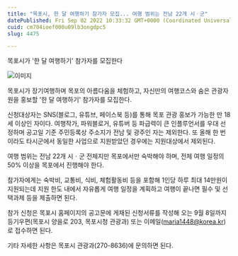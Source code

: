 ```yaml
---
title: "목포시, 한 달 여행하기 참가자 모집... 여행 범위는 전남 22개 시ㆍ군"
datePublished: Fri Sep 02 2022 10:33:32 GMT+0000 (Coordinated Universal Time)
cuid: cm704ioef000u09lb3ongdpc5
slug: 4475

---
```



목포시가 '한 달 여행하기' 참가자를 모집한다

![이미지](https://cdn.hashnode.com/res/hashnode/image/upload/v1739256674337/52be9b1a-a0bd-49ec-97dd-a6501c70ea79.jpeg)

목포시가 장기여행하며 목포의 아름다움을 체험하고, 자신만의 여행코스와 숨은 관광자원을 홍보할 '한 달 여행하기' 참가자를 모집한다.

신청대상자는 SNS(블로그, 유튜브, 페이스북 등)를 통해 목포 관광 홍보가 가능한 만 18세 이상인 자이다. 여행작가, 파워블로거, 유튜버 등 파급력이 큰 인플루언서를 우대 선정하며 공고일 기준 주민등록상 주소지가 전남 및 광주인 자는 제외한다. 또 올해 한 번이라도 타시군에서 동일한 사업으로 지원받았던 경우에는 지원대상에서 제외된다.

여행 범위는 전남 22개 시ㆍ군 전체지만 목포에서만 숙박해야 하며, 전체 여행 일정의 50% 이상을 목포에서 진행해야 한다.

참가자에게는 숙박비, 교통비, 식비, 체험활동비 등을 포함해 1인당 하루 최대 14만원이 지원되는데 지원 한도 내에서 자유롭게 여행 일정을 계획하고 여행이 끝나면 필수 및 선택과제 등을 제출하면 된다.

참가 신청은 목포시 홈페이지의 공고문에 게재된 신청서류를 작성해 오는 9월 8일까지 등기우편(목포시 양을로 203, 목포시청 관광과) 또는 이메일(maria1448@korea.kr)로 접수하면 된다.

기타 자세한 사항은 목포시 관광과(270-8636)에 문의하면 된다.